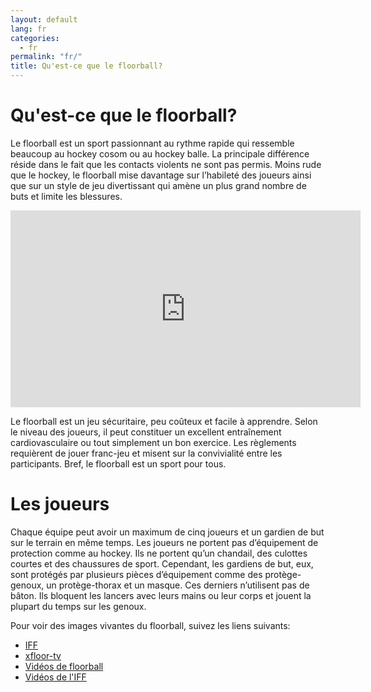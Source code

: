 ```yaml
---
layout: default
lang: fr
categories:
  - fr
permalink: "fr/"
title: Qu'est-ce que le floorball?
---
```


# Qu'est-ce que le floorball?

Le floorball est un sport passionnant au rythme rapide qui ressemble beaucoup au hockey cosom ou au hockey balle.  La principale différence réside dans le fait que les contacts violents ne sont pas permis.  Moins rude que le hockey, le floorball mise davantage sur l’habileté des joueurs ainsi que sur un style de jeu divertissant qui amène un plus grand nombre de buts et limite les blessures.

<iframe width="560" height="315" src="http://www.youtube.com/embed/wuLlMzJps8I" frameborder="0" allowfullscreen></iframe>

Le floorball est un jeu sécuritaire, peu coûteux et facile à apprendre.  Selon le niveau des joueurs, il peut constituer un excellent entraînement cardiovasculaire ou tout simplement un bon exercice.  Les règlements requièrent de  jouer franc-jeu et  misent  sur la  convivialité entre les participants.  Bref, le floorball est un sport pour tous.

# Les joueurs

Chaque équipe peut avoir un maximum de cinq joueurs et un gardien de but sur le terrain en même temps. Les joueurs ne portent pas d’équipement de protection comme au hockey. Ils ne portent qu’un chandail, des culottes courtes et des chaussures de sport. Cependant, les gardiens de but, eux, sont protégés par plusieurs pièces d’équipement comme des protège-genoux, un protège-thorax et un masque. Ces derniers n’utilisent pas de bâton. Ils bloquent les lancers avec leurs mains ou leur corps et jouent la plupart du temps sur les genoux.

Pour voir des images vivantes du floorball, suivez les liens suivants:

* [IFF](http://www.floorball.org/)
* [xfloor-tv](http://www.xfloor.tv/)
* [Vidéos de floorball](http://www.southernvipers.com/videos.htm)
* [Vidéos de l'IFF](http://www.youtube.com/user/iffchannel)
